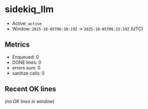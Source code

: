 # sidekiq_llm

- Active: `active`
- Window: `2025-10-05T06:10:19Z` → `2025-10-05T06:15:19Z` (UTC)

## Metrics
- Enqueued: 0
- DONE lines: 0
- errors sum: 0
- sanitize calls: 0

## Recent OK lines
_(no OK lines in window)_
